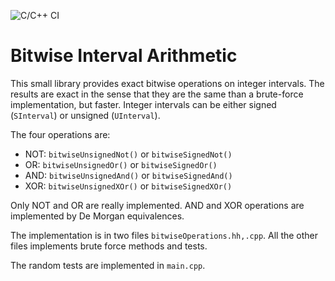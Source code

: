 ![C/C++ CI](https://github.com/orlarey/bitwise-interval-arithmetic/workflows/C/C++%20CI/badge.svg)

# Bitwise Interval Arithmetic
This small library provides exact bitwise operations on integer intervals. The results are exact in the sense that they are the same than a brute-force implementation, but faster. Integer intervals can be either signed (`SInterval`) or unsigned (`UInterval`). 

The four operations are:

- NOT: `bitwiseUnsignedNot()` or `bitwiseSignedNot()`
- OR: `bitwiseUnsignedOr()` or `bitwiseSignedOr()`
- AND: `bitwiseUnsignedAnd()` or `bitwiseSignedAnd()`
- XOR: `bitwiseUnsignedXOr()` or `bitwiseSignedXOr()`

Only NOT and OR are really implemented. AND and XOR operations are implemented by De Morgan equivalences.

The implementation is in two files `bitwiseOperations.hh,.cpp`. All the other files implements brute force methods and tests. 

The random tests are implemented in `main.cpp`.
